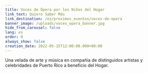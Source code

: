 ```yaml
---
title: Voces de Ópera por los Niños del Hogar
link_text: Quiero Saber Más
link_destination: /es/proximos_eventos/voces-de-opera
banner_image: /uploads/voces_opera_banner.jpg
hide_from_carousel: false
lang: es
order: 0
always_show: false
creation_date: 2022-05-15T12:00:00.000+00:00
---
```

Una velada de arte y música en compañía de distinguidos artistas y celebridades de Puerto Rico a beneficio del Hogar.
